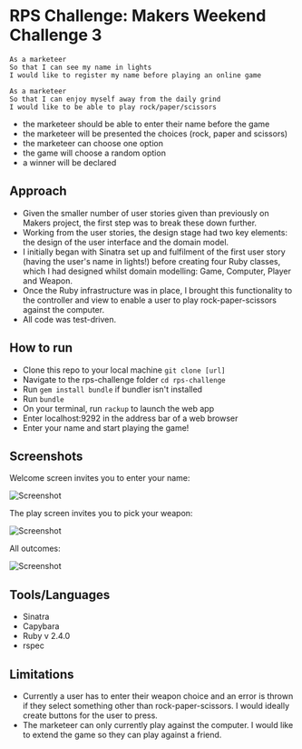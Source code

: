 # RPS Challenge: Makers Weekend Challenge 3

```
As a marketeer
So that I can see my name in lights
I would like to register my name before playing an online game

As a marketeer
So that I can enjoy myself away from the daily grind
I would like to be able to play rock/paper/scissors
```

- the marketeer should be able to enter their name before the game
- the marketeer will be presented the choices (rock, paper and scissors)
- the marketeer can choose one option
- the game will choose a random option
- a winner will be declared


## Approach

- Given the smaller number of user stories given than previously on Makers project, the first step was to break these down further.
- Working from the user stories, the design stage had two key elements: the design of the user interface and the domain model.
- I initially began with Sinatra set up and fulfilment of the first user story (having the user's name in lights!) before creating four Ruby classes, which I had designed whilst domain modelling: Game, Computer, Player and Weapon.
- Once the Ruby infrastructure was in place, I brought this functionality to the controller and view to enable a user to play rock-paper-scissors against the computer.
- All code was test-driven.

## How to run

- Clone this repo to your local machine `git clone [url]`
- Navigate to the rps-challenge folder `cd rps-challenge`
- Run `gem install bundle` if bundler isn't installed
- Run `bundle`
- On your terminal, run `rackup` to launch the web app
- Enter localhost:9292 in the address bar of a web browser
- Enter your name and start playing the game!

## Screenshots

Welcome screen invites you to enter your name:

![Screenshot](http://i.imgur.com/SksQcmH.png)

The play screen invites you to pick your weapon:

![Screenshot](http://i.imgur.com/R4OCdtQ.png)

All outcomes:

![Screenshot](http://i.imgur.com/ArYYsVv.png)


## Tools/Languages

- Sinatra
- Capybara
- Ruby v 2.4.0
- rspec

## Limitations

- Currently a user has to enter their weapon choice and an error is thrown if they select something other than rock-paper-scissors. I would ideally create buttons for the user to press.
- The marketeer can only currently play against the computer. I would like to extend the game so they can play against a friend.

